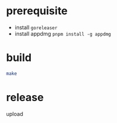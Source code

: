 # prerequisite

- install `goreleaser`
- install appdmg `pnpm install -g appdmg`

# build

```sh
make
```

# release

upload
